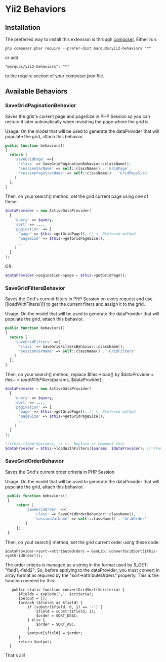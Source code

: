 # Yii2 Behaviors

## Installation

The preferred way to install this extension is through [composer](http://composer.org). Either run:

```
php composer.phar require --prefer-dist marqu3s/yii2-behaviors "*"
```

or add

```
"marqu3s/yii2-behaviors": "*"
```

to the require section of your composer.json file.

## Available Behaviors

### SaveGridPaginationBehavior
Saves the grid's current page and pageSize in PHP Session so you can restore it later automatically when revisiting the page where the grid is.

Usage: On the model that will be used to generate the dataProvider that will populate the grid, attach this behavior.

```php
public function behaviors()
{
  return [
    'saveGridPage' =>[
      'class' => SaveGridPaginationBehavior::className(),
      'sessionVarName' => self::className() . 'GridPage',
      'sessionPageSizeName' => self::className() . 'GridPageSize'
    ]
  ];
}
```

Then, on your search() method, set the grid current page using one of these:

```php
$dataProvider = new ActiveDataProvider(
  [
    'query' => $query,
    'sort' => ...,
    'pagination' => [
      'page' => $this->getGridPage(), // <- Prefered method
      'pageSize' => $this->getGridPageSize(),
      ...
    ]
  ]
);
```

OR

```php 
$dataProvider->pagination->page = $this->getGridPage();
```

### SaveGridFiltersBehavior
Saves the Grid's current filters in PHP Session on every request and use [[loadWithFilters()]] to get the current filters and assign it to the grid.

Usage: On the model that will be used to generate the dataProvider that will populate the grid, attach this behavior.

```php
public function behaviors()
{
  return [
    'saveGridFilters' =>[
      'class' => SaveGridFiltersBehavior::className(),
      'sessionVarName' => self::className() . 'GridFilters'
    ]
  ];
}
```

Then, on your search() method, replace $this->load() by $dataProvider = $this->loadWithFilters($params, $dataProvider):

```php
$dataProvider = new ActiveDataProvider(
  [
    'query' => $query,
    'sort' => ...,
    'pagination' => [
      'page' => $this->getGridPage(), // <- Prefered method
      'pageSize' => $this->getGridPageSize(),
      ...
    ]
  ]
);

//$this->load($params); // <-- Replace or comment this
$dataProvider = $this->loadWithFilters($params, $dataProvider); // From SaveGridFiltersBehavior
```

### SaveGridOrderBehavior
Saves the Grid's current order criteria in PHP Session.

Usage: On the model that will be used to generate the dataProvider that will populate the grid, attach this behavior.

```php
 public function behaviors()
 {
     return [
         'saveGridOrder' =>[
             'class' => SaveGridOrderBehavior::className(),
             'sessionVarName' => self::className() . 'GridOrder'
         ]
     ];
 }
 ```
 
 Then, on yout search() method, set the grid current order using these code:

 ```
 $dataProvider->sort->attributeOrders = GenLib::convertGridSort($this->getGridOrder());
 ```

 The order criteria is managed as a string in the format used by $_GET: "field1,-field2";
 So, before applying to the dataProvider, you must convert in array format as required
 by the "sort->attributeOrders" property. This is the function needed for this:
 
 ```
    public static function convertGridSort($criteria) {
       $fields = explode(',', $criteria);
       $output = [];
       foreach ($fields as $field) {
           if (substr($field, 0, 1) == '-') {
               $field = substr($field, 1);
               $order = SORT_DESC;
           } else {
               $order = SORT_ASC;
           }
           $output[$field] = $order;
       }
       return $output;
   }
 ```

That's all!
